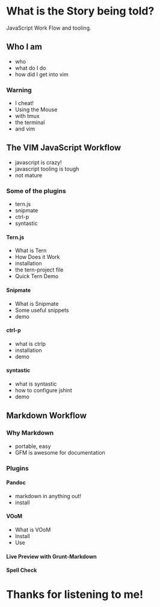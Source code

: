 # What is the Story being told?

JavaScript Work Flow and tooling. 

## Who I am 
  - who
  - what do I do
  - how did I get into vim

### Warning
  - I cheat!
  - Using the Mouse
  - with tmux
  - the terminal 
  - and vim

## The VIM JavaScript Workflow
  - javascript is crazy!
  - javascript tooling is tough
  - not mature

### Some of the plugins
  - tern.js
  - snipmate
  - ctrl-p
  - syntastic

#### Tern.js

  - What is Tern
  - How Does it Work
  - installation
  - the tern-project file
  - Quick Tern Demo

#### Snipmate
  
  - What is Snipmate
  - Some useful snippets
  - demo

#### ctrl-p

  - what is ctrlp
  - installation
  - demo

#### syntastic

  - what is syntastic
  - how to configure jshint
  - demo

## Markdown Workflow

### Why Markdown

  - portable, easy
  - GFM is awesome for documentation

### Plugins

#### Pandoc

  - markdown in anything out!
  - install 

#### VOoM

  - What is VOoM
  - Install
  - Use

#### Live Preview with Grunt-Markdown

#### Spell Check

# Thanks for listening to me!




